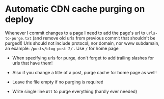 # Automatic CDN cache purging on deploy

Whenever I commit changes to a page I need to add the page's url to ```urls-to-purge.txt``` (and remove old urls from previous commit that shouldn't be purged!)
Urls should not include protocol, nor domain, nor www subdamain, an example:
```/posts/blog-post-2/``` . Use ```/``` for home page

- When specifying urls for purge, don't forget to add trailing slashes for urls that have them!

- Also if you change a title of a post, purge cache for home page as well!

- Leave the file empty if no purging is required
  
- Write single line ```All``` to purge everything (hardly ever needed) 